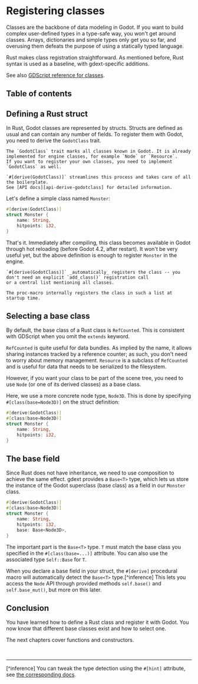 <!--
  ~ Copyright (c) godot-rust; Bromeon and contributors.
  ~ This Source Code Form is subject to the terms of the Mozilla Public
  ~ License, v. 2.0. If a copy of the MPL was not distributed with this
  ~ file, You can obtain one at https://mozilla.org/MPL/2.0/.
-->

# Registering classes

Classes are the backbone of data modeling in Godot. If you want to build complex user-defined types in a type-safe way, you won't get around
classes. Arrays, dictionaries and simple types only get you so far, and overusing them defeats the purpose of using a statically typed language.

Rust makes class registration straightforward. As mentioned before, Rust syntax is used as a baseline, with gdext-specific additions.


See also [GDScript reference for classes][godot-gdscript-classes].


## Table of contents

<!-- toc -->


## Defining a Rust struct

In Rust, Godot classes are represented by structs. Structs are defined as usual and can contain any number of fields. To register them with
Godot, you need to derive the `GodotClass` trait.

```admonish info title="GodotClass trait"
The `GodotClass` trait marks all classes known in Godot. It is already implemented for engine classes, for example `Node` or `Resource`.
If you want to register your own classes, you need to implement `GodotClass` as well.

`#[derive(GodotClass)]` streamlines this process and takes care of all the boilerplate.  
See [API docs][api-derive-godotclass] for detailed information.
```

Let's define a simple class named `Monster`:

```rs
#[derive(GodotClass)]
struct Monster {
    name: String,
    hitpoints: i32,
}
```

That's it. Immediately after compiling, this class becomes available in Godot through hot reloading (before Godot 4.2, after restart).
It won't be very useful yet, but the above definition is enough to register `Monster` in the engine.

```admonish info title="Auto-registration"
`#[derive(GodotClass)]` _automatically_ registers the class -- you don't need an explicit `add_class()` registration call
or a central list mentioning all classes.

The proc-macro internally registers the class in such a list at startup time.
```


## Selecting a base class

By default, the base class of a Rust class is `RefCounted`. This is consistent with GDScript when you omit the `extends` keyword.

`RefCounted` is quite useful for data bundles. As implied by the name, it allows sharing instances tracked by a reference counter;
as such, you don't need to worry about memory management. `Resource` is a subclass of `RefCounted` and is useful for data that needs to be
serialized to the filesystem.

However, if you want your class to be part of the scene tree, you need to use `Node` (or one of its derived classes) as a base class.

Here, we use a more concrete node type, `Node3D`. This is done by specifying `#[class(base=Node3D)]` on the struct definition:

```rs
#[derive(GodotClass)]
#[class(base=Node3D)]
struct Monster {
    name: String,
    hitpoints: i32,
}
```


## The base field

Since Rust does not have inheritance, we need to use composition to achieve the same effect. gdext provides a `Base<T>` type, which lets us
store the instance of the Godot superclass (base class) as a field in our `Monster` class.

```rs
#[derive(GodotClass)]
#[class(base=Node3D)]
struct Monster {
    name: String,
    hitpoints: i32,
    base: Base<Node3D>,
}
```

The important part is the `Base<T>` type. `T` must match the base class you specified in the `#[class(base=...)]` attribute.
You can also use the associated type `Self::Base` for `T`.

When you declare a base field in your struct, the `#[derive]` procedural macro will automatically detect the `Base<T>` type.[^inference]
This lets you access the `Node` API through provided methods `self.base()` and `self.base_mut()`, but more on this later.


## Conclusion

You have learned how to define a Rust class and register it with Godot. You now know that different base classes exist and how to select one.

The next chapters cover functions and constructors.

<br>

---

[^inference] You can tweak the type detection using the `#[hint]` attribute, see [the corresponding docs][api-derive-godotclass-inference].


[api-derive-godotclass]: https://godot-rust.github.io/docs/gdext/master/godot/register/derive.GodotClass.html
[api-derive-godotclass-inference]: https://godot-rust.github.io/docs/gdext/master/godot/register/derive.GodotClass.html#fine-grained-inference-hints
[api-godot-api]: https://godot-rust.github.io/docs/gdext/master/godot/register/attr.godot_api.html
[godot-gdscript-classes]: https://docs.godotengine.org/en/stable/tutorials/scripting/gdscript/gdscript_basics.html#classes
